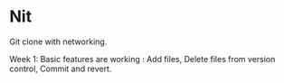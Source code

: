 Nit
===

Git clone with networking.

Week 1: Basic features are working : Add files, Delete files from version control, Commit and revert.

